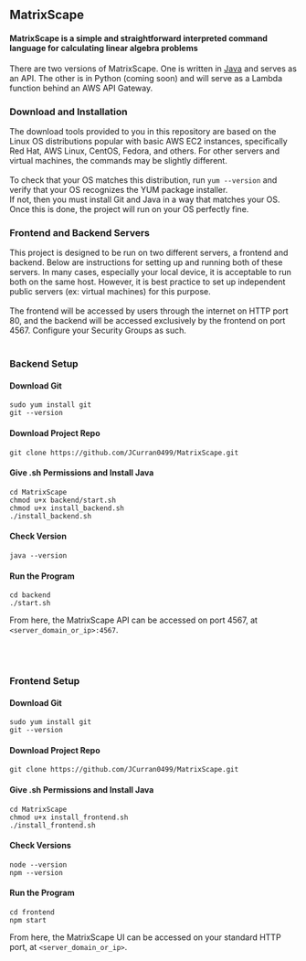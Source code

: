 ## MatrixScape
#### MatrixScape is a simple and straightforward interpreted command language for calculating linear algebra problems

There are two versions of MatrixScape. One is written in [Java](https://github.com/JCurran0499/MatrixScape/tree/master/backend/Java/MatrixScape) and serves as an API. The other is in Python (coming soon) and will serve as a Lambda function behind an AWS API Gateway.

### Download and Installation

The download tools provided to you in this repository are based on the Linux OS distributions popular with basic AWS EC2 instances, specifically Red Hat, AWS Linux, CentOS, Fedora, and others. For other servers and virtual machines, the commands may be slightly different. <br/> <br/>
To check that your OS matches this distribution, run `yum --version` and verify that your OS recognizes the YUM package installer. <br/>
If not, then you must install Git and Java in a way that matches your OS. Once this is done, the project will run on your OS perfectly fine. 

### Frontend and Backend Servers

This project is designed to be run on two different servers, a frontend and backend. Below are instructions for setting up and running both of these servers. In many cases, especially your local device, it is acceptable to run both on the same host. However, it is best practice to set up independent public servers (ex: virtual machines) for this purpose. <br/> <br/>
The frontend will be accessed by users through the internet on HTTP port 80, and the backend will be accessed exclusively by the frontend on port 4567. Configure your Security Groups as such.
<br/>
<br/>
### Backend Setup
#### Download Git
```
sudo yum install git
git --version
```

#### Download Project Repo
```
git clone https://github.com/JCurran0499/MatrixScape.git
```

#### Give .sh Permissions and Install Java
```
cd MatrixScape
chmod u+x backend/start.sh
chmod u+x install_backend.sh
./install_backend.sh
```

#### Check Version
```
java --version
```

#### Run the Program
```
cd backend
./start.sh
```

From here, the MatrixScape API can be accessed on port 4567, at `<server_domain_or_ip>:4567`.

<br/>
<br/>

### Frontend Setup
#### Download Git
```
sudo yum install git
git --version
```

#### Download Project Repo
```
git clone https://github.com/JCurran0499/MatrixScape.git
```

#### Give .sh Permissions and Install Java
```
cd MatrixScape
chmod u+x install_frontend.sh
./install_frontend.sh
```

#### Check Versions
```
node --version
npm --version
```

#### Run the Program
```
cd frontend
npm start
```

From here, the MatrixScape UI can be accessed on your standard HTTP port, at `<server_domain_or_ip>`.

